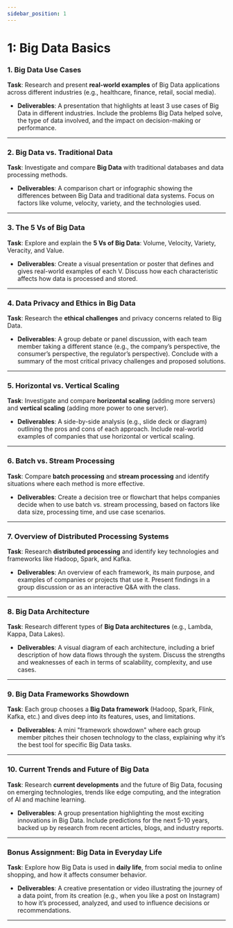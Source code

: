 ```yaml
---
sidebar_position: 1
---
```


# 1: Big Data Basics

### **1. Big Data Use Cases**
**Task**: Research and present **real-world examples** of Big Data applications across different industries (e.g., healthcare, finance, retail, social media).
- **Deliverables**: A presentation that highlights at least 3 use cases of Big Data in different industries. Include the problems Big Data helped solve, the type of data involved, and the impact on decision-making or performance.
  
---

### **2. Big Data vs. Traditional Data**
**Task**: Investigate and compare **Big Data** with traditional databases and data processing methods.
- **Deliverables**: A comparison chart or infographic showing the differences between Big Data and traditional data systems. Focus on factors like volume, velocity, variety, and the technologies used.
  
---

### **3. The 5 Vs of Big Data**
**Task**: Explore and explain the **5 Vs of Big Data**: Volume, Velocity, Variety, Veracity, and Value.
- **Deliverables**: Create a visual presentation or poster that defines and gives real-world examples of each V. Discuss how each characteristic affects how data is processed and stored.

---

### **4. Data Privacy and Ethics in Big Data**
**Task**: Research the **ethical challenges** and privacy concerns related to Big Data.
- **Deliverables**: A group debate or panel discussion, with each team member taking a different stance (e.g., the company’s perspective, the consumer’s perspective, the regulator’s perspective). Conclude with a summary of the most critical privacy challenges and proposed solutions.

---

### **5. Horizontal vs. Vertical Scaling**
**Task**: Investigate and compare **horizontal scaling** (adding more servers) and **vertical scaling** (adding more power to one server).
- **Deliverables**: A side-by-side analysis (e.g., slide deck or diagram) outlining the pros and cons of each approach. Include real-world examples of companies that use horizontal or vertical scaling.

---

### **6. Batch vs. Stream Processing**
**Task**: Compare **batch processing** and **stream processing** and identify situations where each method is more effective.
- **Deliverables**: Create a decision tree or flowchart that helps companies decide when to use batch vs. stream processing, based on factors like data size, processing time, and use case scenarios.

---

### **7. Overview of Distributed Processing Systems**
**Task**: Research **distributed processing** and identify key technologies and frameworks like Hadoop, Spark, and Kafka.
- **Deliverables**: An overview of each framework, its main purpose, and examples of companies or projects that use it. Present findings in a group discussion or as an interactive Q&A with the class.

---

### **8. Big Data Architecture**
**Task**: Research different types of **Big Data architectures** (e.g., Lambda, Kappa, Data Lakes).
- **Deliverables**: A visual diagram of each architecture, including a brief description of how data flows through the system. Discuss the strengths and weaknesses of each in terms of scalability, complexity, and use cases.

---

### **9. Big Data Frameworks Showdown**
**Task**: Each group chooses a **Big Data framework** (Hadoop, Spark, Flink, Kafka, etc.) and dives deep into its features, uses, and limitations.
- **Deliverables**: A mini "framework showdown" where each group member pitches their chosen technology to the class, explaining why it’s the best tool for specific Big Data tasks.

---

### **10. Current Trends and Future of Big Data**
**Task**: Research **current developments** and the future of Big Data, focusing on emerging technologies, trends like edge computing, and the integration of AI and machine learning.
- **Deliverables**: A group presentation highlighting the most exciting innovations in Big Data. Include predictions for the next 5-10 years, backed up by research from recent articles, blogs, and industry reports.

---

### **Bonus Assignment: Big Data in Everyday Life**
**Task**: Explore how Big Data is used in **daily life**, from social media to online shopping, and how it affects consumer behavior.
- **Deliverables**: A creative presentation or video illustrating the journey of a data point, from its creation (e.g., when you like a post on Instagram) to how it’s processed, analyzed, and used to influence decisions or recommendations.

---
